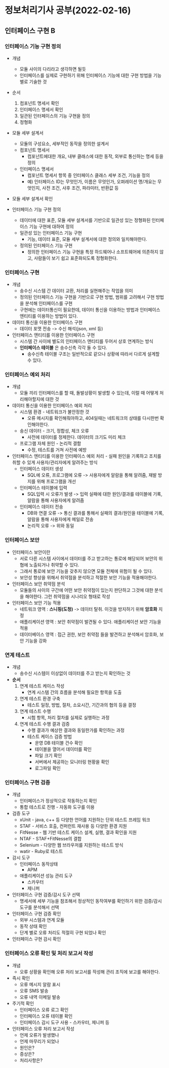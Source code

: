 # 정보처리기사 공부(2022-02-16)

## 인터페이스 구현 B



### 인터페이스 기능 구현 정의

* 개념
  * 모듈 사이의 다리라고 생각하면 될듯
  * 인터페이스를 실제로 구현하기 위해 인터페이스 기능에 대한 구현 방법을 기능 별로 기술한 것
* 순서
  1. 컴포넌트 명세서 확인
  2. 인터페이스 명세서 확인
  3. 일관된 인터페이스의 기능 구현을 정의
  4. 정형화
* 모듈 세부 설계서
  * 모듈의 구성요소, 세부적인 동작을 정의한 설계서
  * 컴포넌트 명세서
    * 컴포넌트에대한 개요, 내부 클래스에 대한 동작, 외부로 통신하는 명세 등을 정의
  * 인터페이스 명세서
    * 컴포넌트 명세서 항목 중 인터페이스 클래스 세부 조건, 기능을 정의
    * 예) 인터페이스 ID는 무엇인가, 이름은 무엇인가, 오펴레이션 명/개요는 무엇인지, 사전 조건, 사후 조건, 파라미터, 반환값 등

* 모듈 세부 설계서 확인
* 인터페이스 기능 구현 정의
  * 데이터에 대한 표준, 모듈 세부 설계서를 기반으로 일관성 있는 정형화된 인터페이스 기능 구현에 대하여 정의
  * 일관성 있는 인터페이스 기능 구현
    * 기능, 데이터 표준, 모듈 세부 설계서에 대한 정의와 일치해야한다.
  * 정의된 인터페이스 기능 구현
    * 정의한 인터페이스 기능 구현을 특정 하드웨어나 소프트웨어에 의존하지 않고, 사람들이 보기 쉽고 표준화되도록 정형화한다.



### 인터페이스 구현

* 개념
  * 송수신 시스템 간 데이터 교환, 처리를 실현해주는 작업을 의미
  * 정의된 인터페이스 기능 구현을 기반으로 구현 방법, 범위를 고려해서 구현 방법을 분석해 인터페이스를 구현
  * 구현에는 데이터통신이 필요한데, 데이터 통신을 이용하는 방법과 인터페이스 엔티티를 이용하는 방법이 있다.
* 데이터 통신을 이용한 인터페이스 구현
  * 데이터 포맷  전송 -> 수신 해석(json, xml 등)
* 인터페이스 앤티티를 이용한 인터페이스 구현
  * 시스템 간 사이에 별도의 인터페이스 앤티티를 두어서 상호 연계하는 방식
  * **인터페이스 테이블** 은 송수신측 각각 둘 수 있다.
    * 송수신측 테이블 구조는 일반적으로 같으나 상황에 따라서 다르게 설계할 수 있다.



### 인터페이스 예외 처리

* 개념
  * 모듈 끼리 인터페이스를 할 때, 돌발상황이 발생할 수 있는데, 이럴 때 어떻게 처리해야할지에 대한 것
* 데이터 통신을 이용한 인터페이스 예외 처리
  * 시스템 환경 - 네트워크가 불안정한 것
    * 오류 메시지를 확인해줘야하고, 404일때는 네트워크의 상태를 다시한번 확인해야한다.
  * 송신 데이터 - 크기, 정합성, 체크 오류
    * 사전에 데이터를 정제한다. 데이터의 크기도 미리 체크
  * 프로그램 자체 원인 - 논리적 결함
    * 수정, 테스트를 거쳐 사전에 예방
* 인터페이스 엔티티를 이용한 인터페이스 예외 처리 - 실패 원인을 기록하고 조치를 취할 수 있게 사용자/관리자에게 알려주는 방식
  * 인터페이스 데이터 생성
    * SQL에 오류, 프로그램에 오류 -> 사용자에게 알람을 통해 알려줌, 재발 방지를 위해 프로그램을 개선
  * 인터페이스 테이블에 입력
    * SQL입력 시 오류가 발생 -> 입력 실패에 대한 원인/결과를 테이블에 기록, 알람을 통해 사용자에게 알려줌
  * 인터페이스 데이터 전송
    * DB와 연결 오류 -> 통신 결과를 통해서 실패의 결과/원인을 테이블에 기록, 알람을 통해 사용자에게 메일로 전송
    * 논리적 오류 -> 위와 동일



### 인터페이스 보안

* 인터페이스 보안이란
  * 서로 다른 시스템 사이에서 데이터를 주고 받고하는 통로에 해당되어 보안의 위협에 노출되거나 취약할 수 있다.
  * 그래서 통로에 보안 기능을 갖추지 않으면 모듈 전체에 위험이 될 수 있다.
  * 보안성 향상을 위해서 취약점을 분석하고 적절한 보안 기능을 적용해야한다.
* 인터페이스 보안 취약점 분석
  * 모듈들의 사이의 구간에 어떤 보안 취약점이 있는지 판단하고 그것에 대한 분석을 해야한다. 그런 취약점을 시나리오 형태로 작성
* 인터페이스 보안 기능 적용
  * 네트워크 영역 : **스니핑(도청)**  -> 데이터 탈취. 이것을 방지하기 위해 **암호화** 지정
  * 애플리케이션 영역 : 보안 취약점이 발견될 수 있다. 애플리케이션 보안 기능을 적용
  * 데이터베이스 영역 : 접근 권한, 보안 취약점 들을 발견하고 분석해서 암호화, 보안 기능을 강화



### 연계 테스트

* 개념
  * 송수신 시스템이 이상없이 데이터를 주고 받는지 확인하는 것
* **순서**
  1. 연계 테스트 케이스 작성
     * 연계 시스템 간의 흐름을 분석해 필요한 항목을 도출
  2. 연계 테스트 환경 구축
     * 테스트 일정, 방법, 절차, 소요시간, 기간과의 협의 등을 결정
  3. 연계 테스트 수행
     * 시험 항목, 처리 절차를 실제로 실행하는 과정
  4. 연계 테스트 수행 결과 검증
     * 수행 결과가 예상한 결과와 동일한가를 확인하는 과정
     * 테스트 케이스 검증 방법
       * 운영 DB 테이블 건수 확인
       * 테이블을 열어서 데이터를 확인
       * 파일 크기 확인
       * 서버에서 제공하는 모니터링 현황을 확인
       * 로그파일 확인





### 인터페이스 구현 검증

* 개념
  * 인터페이스가 정상적으로 작동하는지 확인
  * 통합 테스트로 진행 - 자동화 도구를 이용
* 검증 도구
  * xUnit - java, c++ 등 다양한 언어를 지원하는 단위 테스트 프레임 워크
  * STAF - 서비스 호출, 컨퍼런트 재사용 등 다양한 환경 지원
  * FitNesse - 웹 기반 테스트 케이스 설계, 실행, 결과 확인을 지원
  * NTAF - STAF+FitNesse의 결합
  * Selenium - 다양한 웹 브라우저를 지원하는 테스트 방식
  * watir - Ruby로 테스트
* 감시 도구
  * 인터페이스 동작상태 
    * APM
  * 애플리케이션 성능 관리 도구
    * 스카우터
    * 제니퍼
* 인터페이스 구현 검증/감시 도구 선택
  * 명세서에 세부 기능을 참조해서 정상적인 동작여부를 확인하기 위한 검증/감시 도구를 분석해서 선택
* 인터페이스 구현 검증 확인
  * 외부 시스템과 연계 모듈 
  * 동작 상태 확인
  * 단계 별로 오류 처리도 적절히 구현 되었나 확인
* 인터페이스 구현 감시 확인







### 인터페이스 오류 확인 및 처리 보고서 작성

* 개념
  * 오류 상황을 확인해 오류 처리 보고서를 작성해 관리 조직에 보고를 해야한다.
* 즉시 확인
  * 오류 메시지 알람 표시
  * 오류 SMS 발송
  * 오류 내역 이메일 발송
* 주기적 확인
  * 인터페이스 오류 로그 확인
  * 인터페이스 오류 테이블 확인
  * 인터페이스 감시 도구 사용 - 스카우터, 제니퍼 등
* 인터페이스 오류 처리 보고서 작성
  * 언제 오류가 발생했나
  * 언제 마무리가 되었나
  * 원인은?
  * 증상은?
  * 처리사항은?